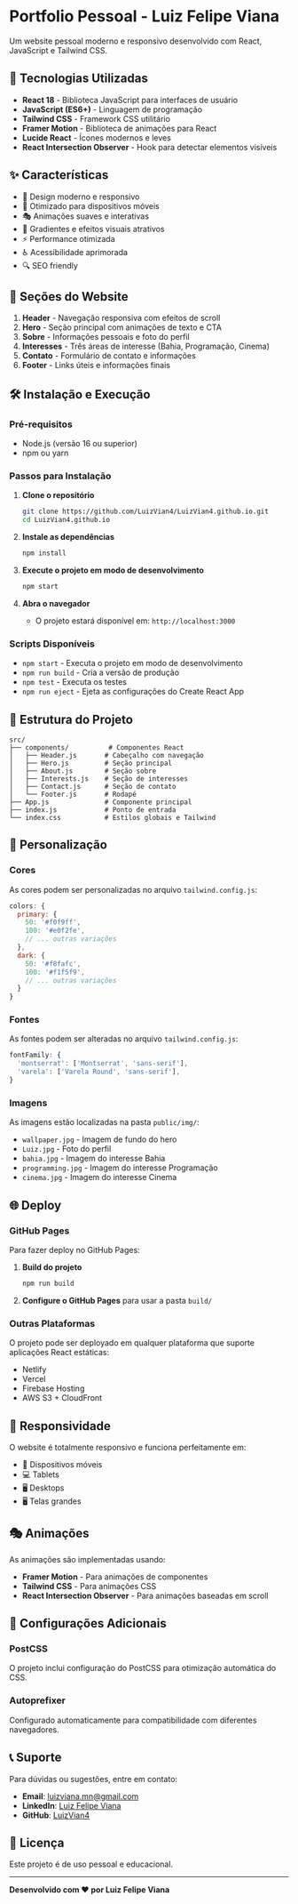 # Portfolio Pessoal - Luiz Felipe Viana

Um website pessoal moderno e responsivo desenvolvido com React, JavaScript e Tailwind CSS.

## 🚀 Tecnologias Utilizadas

- **React 18** - Biblioteca JavaScript para interfaces de usuário
- **JavaScript (ES6+)** - Linguagem de programação
- **Tailwind CSS** - Framework CSS utilitário
- **Framer Motion** - Biblioteca de animações para React
- **Lucide React** - Ícones modernos e leves
- **React Intersection Observer** - Hook para detectar elementos visíveis

## ✨ Características

- 🎨 Design moderno e responsivo
- 📱 Otimizado para dispositivos móveis
- 🎭 Animações suaves e interativas
- 🌈 Gradientes e efeitos visuais atrativos
- ⚡ Performance otimizada
- ♿ Acessibilidade aprimorada
- 🔍 SEO friendly

## 🎯 Seções do Website

1. **Header** - Navegação responsiva com efeitos de scroll
2. **Hero** - Seção principal com animações de texto e CTA
3. **Sobre** - Informações pessoais e foto do perfil
4. **Interesses** - Três áreas de interesse (Bahia, Programação, Cinema)
5. **Contato** - Formulário de contato e informações
6. **Footer** - Links úteis e informações finais

## 🛠️ Instalação e Execução

### Pré-requisitos

- Node.js (versão 16 ou superior)
- npm ou yarn

### Passos para Instalação

1. **Clone o repositório**
   ```bash
   git clone https://github.com/LuizVian4/LuizVian4.github.io.git
   cd LuizVian4.github.io
   ```

2. **Instale as dependências**
   ```bash
   npm install
   ```

3. **Execute o projeto em modo de desenvolvimento**
   ```bash
   npm start
   ```

4. **Abra o navegador**
   - O projeto estará disponível em: `http://localhost:3000`

### Scripts Disponíveis

- `npm start` - Executa o projeto em modo de desenvolvimento
- `npm run build` - Cria a versão de produção
- `npm test` - Executa os testes
- `npm run eject` - Ejeta as configurações do Create React App

## 📁 Estrutura do Projeto

```
src/
├── components/          # Componentes React
│   ├── Header.js       # Cabeçalho com navegação
│   ├── Hero.js         # Seção principal
│   ├── About.js        # Seção sobre
│   ├── Interests.js    # Seção de interesses
│   ├── Contact.js      # Seção de contato
│   └── Footer.js       # Rodapé
├── App.js              # Componente principal
├── index.js            # Ponto de entrada
└── index.css           # Estilos globais e Tailwind
```

## 🎨 Personalização

### Cores
As cores podem ser personalizadas no arquivo `tailwind.config.js`:

```javascript
colors: {
  primary: {
    50: '#f0f9ff',
    100: '#e0f2fe',
    // ... outras variações
  },
  dark: {
    50: '#f8fafc',
    100: '#f1f5f9',
    // ... outras variações
  }
}
```

### Fontes
As fontes podem ser alteradas no arquivo `tailwind.config.js`:

```javascript
fontFamily: {
  'montserrat': ['Montserrat', 'sans-serif'],
  'varela': ['Varela Round', 'sans-serif'],
}
```

### Imagens
As imagens estão localizadas na pasta `public/img/`:
- `wallpaper.jpg` - Imagem de fundo do hero
- `Luiz.jpg` - Foto do perfil
- `bahia.jpg` - Imagem do interesse Bahia
- `programming.jpg` - Imagem do interesse Programação
- `cinema.jpg` - Imagem do interesse Cinema

## 🌐 Deploy

### GitHub Pages
Para fazer deploy no GitHub Pages:

1. **Build do projeto**
   ```bash
   npm run build
   ```

2. **Configure o GitHub Pages** para usar a pasta `build/`

### Outras Plataformas
O projeto pode ser deployado em qualquer plataforma que suporte aplicações React estáticas:
- Netlify
- Vercel
- Firebase Hosting
- AWS S3 + CloudFront

## 📱 Responsividade

O website é totalmente responsivo e funciona perfeitamente em:
- 📱 Dispositivos móveis
- 💻 Tablets
- 🖥️ Desktops
- 🖥️ Telas grandes

## 🎭 Animações

As animações são implementadas usando:
- **Framer Motion** - Para animações de componentes
- **Tailwind CSS** - Para animações CSS
- **React Intersection Observer** - Para animações baseadas em scroll

## 🔧 Configurações Adicionais

### PostCSS
O projeto inclui configuração do PostCSS para otimização automática do CSS.

### Autoprefixer
Configurado automaticamente para compatibilidade com diferentes navegadores.

## 📞 Suporte

Para dúvidas ou sugestões, entre em contato:
- **Email**: luizviana.mn@gmail.com
- **LinkedIn**: [Luiz Felipe Viana](https://www.linkedin.com/in/luiz-felipe-viana-9a3a28180)
- **GitHub**: [LuizVian4](https://github.com/LuizVian4)

## 📄 Licença

Este projeto é de uso pessoal e educacional.

---

**Desenvolvido com ❤️ por Luiz Felipe Viana**